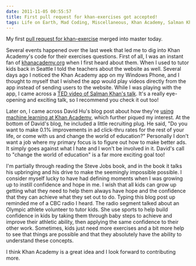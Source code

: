 ```yaml
---
date: 2011-11-05 00:55:57
title: First pull request for khan-exercises got accepted!
tags: Life on Earth, Mad Coding, Miscellaneous, Khan Academy, Salman Khan
---
```


My first [pull request for khan-exercise](https://github.com/Khan/khan-exercises/pull/5470) merged into master today.

Several events happened over the last week that led me to dig into Khan Academy's code for their exercises questions. First of all, I was an instant fan of [khanacademy.org](khanacademy.org) when I first heard about them. When I used to tutor kids back in Seattle I told the teachers about the website as well. Several days ago I noticed the Khan Academy app on my Windows Phone, and I thought to myself that I wished the app would play videos directly from the app instead of sending users to the website. While I was playing with the app, I came across a [TED video of Salman Khan's talk](http://www.ted.com/talks/salman_khan_let_s_use_video_to_reinvent_education.html). It's a really eye-opening and exciting talk, so I recommend you check it out too!

Later on, I came across David Hu's blog post about how they're [using machine learning at Khan Academy](http://david-hu.com/2011/11/02/how-khan-academy-is-using-machine-learning-to-assess-student-mastery.html), which further piqued my interest. At the bottom of David's blog, he included a little recruiting plug. He said, "Do you want to make 0.1% improvements in ad click-thru rates for the rest of your life, or come with us and change the world of education?" Personally I don't want a job where my primary focus is to figure out how to make better ads. It simply goes against what I hate and I won't be involved in it. David's call to "change the world of education" is a far more exciting goal too!

I'm partially through reading the Steve Jobs book, and in the book it talks his upbringing and his drive to make the seemingly impossible possible. I consider myself lucky to have had defining moments when I was growing up to instill confidence and hope in me. I wish that all kids can grow up getting what they need to help them always have hope and the confidence that they can achieve what they set out to do. Typing this blog post up reminded me of a CBC radio I heard. The radio segment talked about an Olympic athlete volunteer to tutor kids. She use sports to help build confidence in kids by taking them through baby steps to achieve and improve their athletic ability, then applying the same confidence to their other work. Sometimes, kids just need more exercises and a bit more help to see that things are possible and that they absolutely have the ability to understand these concepts.

I think Khan Academy is a great idea and I look forward to contributing more.

